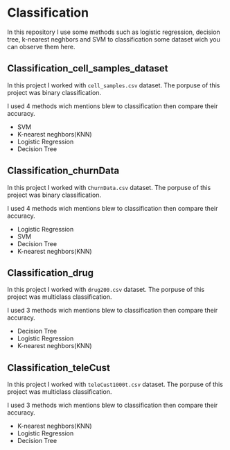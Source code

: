 # Classification
In this repository I use some methods such as logistic regression, decision tree, k-nearest neghbors and SVM to classification some dataset wich you can observe them here.
## Classification_cell_samples_dataset
In this project I worked with `cell_samples.csv` dataset. The porpuse of this project was binary classification.

I used 4 methods wich mentions blew to classification then compare their accuracy.
- SVM
- K-nearest neghbors(KNN)
- Logistic Regression
- Decision Tree

## Classification_churnData
In this project I worked with `ChurnData.csv` dataset. The porpuse of this project was binary classification.

I used 4 methods wich mentions blew to classification then compare their accuracy.
- Logistic Regression
- SVM
- Decision Tree
- K-nearest neghbors(KNN)

## Classification_drug
In this project I worked with `drug200.csv` dataset. The porpuse of this project was multiclass classification.

I used 3 methods wich mentions blew to classification then compare their accuracy.
- Decision Tree
- Logistic Regression
- K-nearest neghbors(KNN)

## Classification_teleCust
In this project I worked with `teleCust1000t.csv` dataset. The porpuse of this project was multiclass classification.

I used 3 methods wich mentions blew to classification then compare their accuracy.
- K-nearest neghbors(KNN)
- Logistic Regression
- Decision Tree

